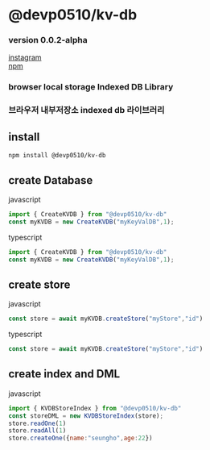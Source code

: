 # @devp0510/kv-db
### version 0.0.2-alpha

[instagram](https://www.instagram.com/devp0510/)  
[npm](https://www.npmjs.com/package/@devp0510/kv-db)  

### browser local storage Indexed DB Library
### 브라우저 내부저장소 indexed db 라이브러리


## install
```
npm install @devp0510/kv-db
```

## create Database
javascript
```javascript
import { CreateKVDB } from "@devp0510/kv-db"
const myKVDB = new CreateKVDB("myKeyValDB",1);
```
typescript
```typescript
import { CreateKVDB } from "@devp0510/kv-db"
const myKVDB = new CreateKVDB("myKeyValDB",1);
```

## create store
javascript
````javascript
const store = await myKVDB.createStore("myStore","id")
````
typescript
````typescript
const store = await myKVDB.createStore("myStore","id")
````

## create index and DML
javascript
```javascript
import { KVDBStoreIndex } from "@devp0510/kv-db"
const storeDML = new KVDBStoreIndex(store);
store.readOne(1)
store.readAll(1)
store.createOne({name:"seungho",age:22})
```
